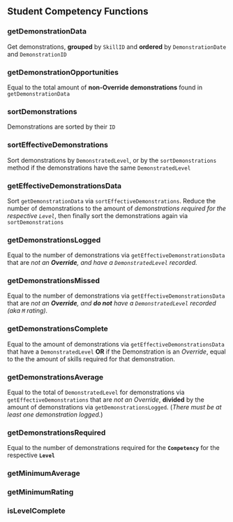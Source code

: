 ## Student Competency Functions

### getDemonstrationData

Get demonstrations, **grouped** by `SkillID` and **ordered** by `DemonstrationDate` and `DemonstrationID`


### getDemonstrationOpportunities
Equal to the total amount of **non-Override demonstrations** found in `getDemonstrationData`

### sortDemonstrations
Demonstrations are sorted by their `ID`

### sortEffectiveDemonstrations
Sort demonstrations by `DemonstratedLevel`, or by the `sortDemonstrations` method if the demonstrations have the same `DemonstratedLevel`

### getEffectiveDemonstrationsData
Sort `getDemonstrationData` via `sortEffectiveDemonstrations`. Reduce the number of demonstrations to the amount of *demonstrations required for the respective `Level`*, then finally sort the demonstrations again via `sortDemonstrations`

### getDemonstrationsLogged
Equal to the number of demonstrations via `getEffectiveDemonstrationsData` that are *not an **Override**, and have a `DemonstratedLevel` recorded.*

### getDemonstrationsMissed
Equal to the number of demonstrations via `getEffectiveDemonstrationsData` that are *not an **Override**, and **do not** have a `DemonstratedLevel` recorded (aka `M` rating).*

### getDemonstrationsComplete
Equal to the amount of demonstrations via `getEffectiveDemonstrationsData` that have a `DemonstratedLevel` **OR** if the Demonstration is an *Override*, equal to the the amount of skills required for that demonstration.

### getDemonstrationsAverage
Equal to the total of `DemonstratedLevel` for demonstrations via `getEffectiveDemonstrations` that are *not an Override*, **divided** by the amount of demonstrations via `getDemonstrationsLogged`. (*There must be at least one demonstration logged.*)

### getDemonstrationsRequired
Equal to the number of demonstrations required for the **`Competency`** for the respective **`Level`**


### getMinimumAverage

### getMinimumRating

### isLevelComplete
